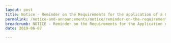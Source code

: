 ```yaml
---
layout: post
title: Notice - Reminder on the Requirements for the application of a Corporate License
permalink: /notice-and-announcements/notice/reminder-on-the-requirements-for-the-application-of-a-corporate-licence/
breadcrumb: NOTICE - Reminder on the Requirements for the Application of a Corporate Licence
date: 2019-06-07

---
```

